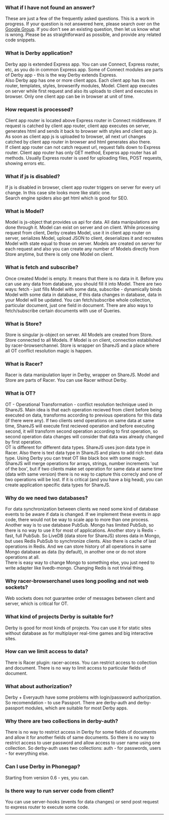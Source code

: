 ### What if I have not found an answer?

These are just a few of the frequently asked questions. This is a work in progress. If your question is not answered here, please search over on the [Google Group](https://groups.google.com/forum/?fromgroups#!forum/derbyjs). If you don't see an existing question, then let us know what is wrong. Please be as straightforward as possible, and provide any related code snippets.

### What is Derby application?

Derby app is extended Express app. You can use Connect, Express router, etc, as you do in common Express app. Some of Connect modules are parts of Derby app - this is the way Derby extends Express.  
Also Derby app has one or more client apps. Each client app has its own router, templates, styles, browserify modules, Model. Client app executes on server while first request and also its uploads to client and executes in browser. Only one client app can be in browser at unit of time.

### How request is processed?

Client app router is located above Express router in Connect middleware. If request is catched by client app router, client app executes on server, generates html and sends it back to browser with styles and client app js. As soon as client app js is uploaded to browser, all next url changes catched by client app router in browser and html generates also there.  
If client app router can not catch request url, request falls down to Express router. Client app router has only GET method, Experss app router has all methods. Usually Express router is used for uploading files, POST requests, showing errors etc.

### What if js is disabled?

If js is disabled in browser, client app router triggers on server for every url change. In this case site looks more like static one.  
Search engine spiders also get html which is good for SEO.

### What is Model?

Model is js-object that provides us api for data. All data manipulations are done through it. Model can exist on server and on client. While processing request from client, Derby creates Model, use it in client app router on server, serializes Model, upload JSON to client, deserializes it and recreates Model with state equal to those on server. Models are created on server for each request and also you can create any number of Models directly from Store anytime, but there is only one Model on client.

### What is fetch and subscribe?

Once created Model is empty. It means that there is no data in it. Before you can use any data from database, you should fill it into Model. There are two ways: fetch - just fills Model with some data, subscribe - dynamically binds Model with some data in database, if this data changes in database, data in your Model will be updated. You can fetch/subscribe whole collection, particular document, just one field in document. There are also ways to fetch/subscribe certain documents with use of Queries.

### What is Store?

Store is singular js-object on server. All Models are created from Store. Store connected to all Models. If Model is on client, connection established by racer-browserchannel. Store is wrapper on ShareJS and a place where all OT conflict resolution magic is happen.

### What is Racer?

Racer is data manipulation layer in Derby, wrapper on ShareJS. Model and Store are parts of Racer. You can use Racer without Derby.

### What is OT?

OT - Operational Transformation - conflict resolution technique used in ShareJS. Main idea is that each operation recieved from client before being executed on data, transforms according to previous operations for this data (if there were any). If two clients send operations on same data at same time, ShareJS will execute first recieved operation and before executing second, it will transform second operation according to first operation, so second operation data changes will consider that data was already changed by first operation.  
OT is different for different data types. ShareJS uses json data type in Racer. Also there is text data type in ShareJS and plans to add rich text data type.
Using Derby you can treat OT like black box with some magic. ShareJS will merge operations for arrays, strings, number increments 'out of the box', but if two clients make set operation for same data at same time (data with same version) there is no way to capture this correcly and one of two operations will be lost. If it is critical (and you have a big head), you can create application specific data types for ShareJS.

### Why do we need two databases?

For data synchronization between clients we need some kind of database events to be aware if data is changed. If we implement these events in app code, there would not be way to scale app to more than one process. Another way is to use database PubSub. Mongo has limited PubSub, so there is no way to use it for most of applications. Another story is Redis - fast, full PubSub. So LiveDB (data store for ShareJS) stores data in Mongo, but uses Redis PubSub to synchronize clients. Also there is cache of last operations in Redis. And we can store history of all operations in same Mongo database as data (by default), in another one or do not store operations at all.  
There is easy way to change Mongo to something else, you just need to write adapter like livedb-mongo. Changing Redis is not trivial thing.

### Why racer-browserchanel uses long pooling and not web sockets?

Web sockets does not guarantee order of messages between client and server, which is critical for OT.

### What kind of projects Derby is suitable for?

Derby is good for most kinds of projects. You can use it for static sites without database as for multiplayer real-time games and big interactive sites.

### How can we limit access to data?

There is Racer plugin: racer-access. You can restrict access to collection and document. There is no way to limit access to particular fields of document.

### What about authorization?

Derby + Everyauth have some problems with login/password authorization. So recomendation - to use Passport. There are derby-auth and derby-passport modules, which are suitable for most Derby apps.

### Why there are two collections in derby-auth?

There is no way to restrict access in Derby for some fields of documents and allow it for another fields of same documents. So there is no way to restrict access to user password and allow access to user name using one collection. So derby-auth uses two collections: auth - for passwords, users - for everything else.

### Can I use Derby in Phonegap?

Starting from version 0.6 - yes, you can.

### Is there way to run server code from client?

You can use server-hooks (events for data changes) or send post request to express router to execute some code.

------


